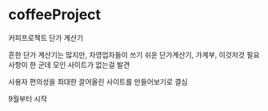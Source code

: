 # coffeeProject
커피프로젝트 단가 계산기

흔한 단가 계산기는 많지만, 자영업자들이 쓰기 쉬운 단가계산기, 가계부, 이것저것 필요사항이 한 군데 모인 사이트가 없는걸 발견

사용자 편의성을 최대한 끌어올린 사이트를 만들어보기로 결심

9월부터 시작
